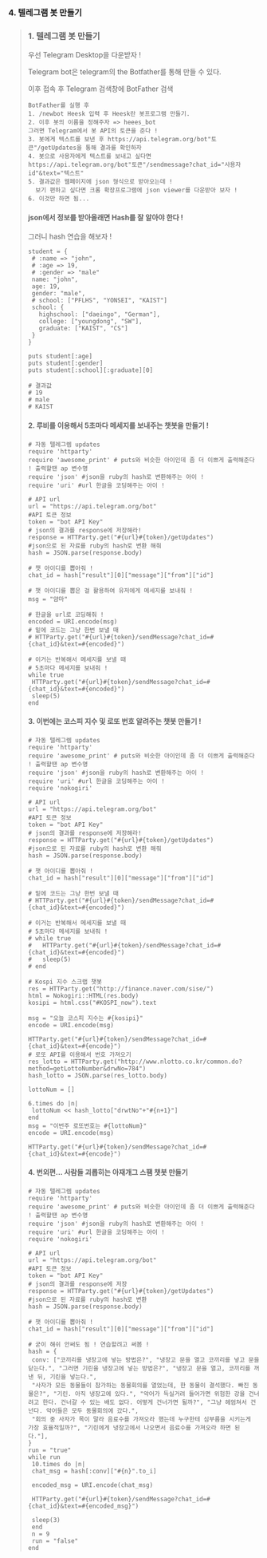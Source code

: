 ### 4. 텔레그램 봇 만들기

> ### 1. 텔레그램 봇 만들기
>
> 우선 Telegram Desktop을 다운받자 !
>
> Telegram bot은 telegram의 the Botfather를 통해 만들 수 있다.
>
> 이후 접속 후 Telegram 검색창에 BotFather 검색
>
> ```
> BotFather를 실행 후 
> 1. /newbot Heesk 입력 후 Heesk란 봇프로그램 만들기. 
> 2. 이후 봇의 이름을 정해주자 => heees_bot 
> 그러면 Telegram에서 봇 API의 토큰을 준다 !
> 3. 봇에게 텍스트를 보낸 후 https://api.telegram.org/bot"토큰"/getUpdates을 통해 결과를 확인하자
> 4. 봇으로 사용자에게 텍스트를 보내고 싶다면
> https://api.telegram.org/bot"토큰"/sendmessage?chat_id="사용자id"&text="텍스트"
> 5. 결과값은 웹페이지에 json 형식으로 받아오는데 !
>   보기 편하고 싶다면 크롬 확장프로그램에 json viewer를 다운받아 보자 !
> 6. 이것만 하면 됨...
>
> ```
>
> #### json에서 정보를 받아올래면 Hash를 잘 알아야 한다 !
>
> 그러니 hash 연습을 해보자 !
>
> ```
> student = {
>  # :name => "john",
>  # :age => 19,
>  # :gender => "male"
>  name: "john",
>  age: 19,
>  gender: "male",
>  # school: ["PFLHS", "YONSEI", "KAIST"]
>  school: {
>    highschool: ["daeingo", "German"],
>    college: ["youngdong", "SW"],
>    graduate: ["KAIST", "CS"]
>  }
> }
>
> puts student[:age]
> puts student[:gender]
> puts student[:school][:graduate][0]
>
> # 결과값
> # 19
> # male
> # KAIST
> ```
>
> #### 2. 루비를 이용해서 5초마다 메세지를 보내주는 챗봇을 만들기 !
>
> ```
> # 자동 텔레그렘 updates
> require 'httparty'
> require 'awesome_print' # puts와 비슷한 아이인데 좀 더 이쁘게 출력해준다 ! 출력할땐 ap 변수명
> require 'json' #json을 ruby의 hash로 변환해주는 아이 !
> require 'uri' #url 한글을 코딩해주는 아이 !
>
> # API url
> url = "https://api.telegram.org/bot"
> #API 토큰 정보
> token = "bot API Key"
> # json의 결과를 response에 저장해라!
> response = HTTParty.get("#{url}#{token}/getUpdates")
> #json으로 된 자료를 ruby의 hash로 변환 해줘
> hash = JSON.parse(response.body)
>
> # 챗 아이디를 뽑아줘 !
> chat_id = hash["result"][0]["message"]["from"]["id"]
>
> # 챗 아이디를 뽑은 걸 활용하여 유저에게 메세지를 보내줘 !
> msg = "얌마"
>
> # 한글을 url로 코딩해줘 !
> encoded = URI.encode(msg)
> # 밑에 코드는 그냥 한번 보낼 때
> # HTTParty.get("#{url}#{token}/sendMessage?chat_id=#{chat_id}&text=#{encoded}")
>
> # 이거는 반복해서 메세지를 보낼 때
> # 5초마다 메세지를 보내줘 !
> while true
>  HTTParty.get("#{url}#{token}/sendMessage?chat_id=#{chat_id}&text=#{encoded}")
>  sleep(5)
> end
> ```
>
> #### 3. 이번에는 코스피 지수 및 로또 번호 알려주는 챗봇 만들기 !
>
> ```
> # 자동 텔레그렘 updates
> require 'httparty'
> require 'awesome_print' # puts와 비슷한 아이인데 좀 더 이쁘게 출력해준다 ! 출력할땐 ap 변수명
> require 'json' #json을 ruby의 hash로 변환해주는 아이 !
> require 'uri' #url 한글을 코딩해주는 아이 !
> require 'nokogiri'
>
> # API url
> url = "https://api.telegram.org/bot"
> #API 토큰 정보
> token = "bot API Key"
> # json의 결과를 response에 저장해라!
> response = HTTParty.get("#{url}#{token}/getUpdates")
> #json으로 된 자료를 ruby의 hash로 변환 해줘
> hash = JSON.parse(response.body)
>
> # 챗 아이디를 뽑아줘 !
> chat_id = hash["result"][0]["message"]["from"]["id"]
>
> # 밑에 코드는 그냥 한번 보낼 때
> # HTTParty.get("#{url}#{token}/sendMessage?chat_id=#{chat_id}&text=#{encoded}")
>
> # 이거는 반복해서 메세지를 보낼 때
> # 5초마다 메세지를 보내줘 !
> # while true
> #   HTTParty.get("#{url}#{token}/sendMessage?chat_id=#{chat_id}&text=#{encoded}")
> #   sleep(5)
> # end
>
> # Kospi 지수 스크랩 챗봇
> res = HTTParty.get("http://finance.naver.com/sise/")
> html = Nokogiri::HTML(res.body)
> kosipi = html.css("#KOSPI_now").text
>
> msg = "오늘 코스피 지수는 #{kosipi}"
> encode = URI.encode(msg)
>
> HTTParty.get("#{url}#{token}/sendMessage?chat_id=#{chat_id}&text=#{encode}")
> # 로또 API를 이용해서 번호 가져오기
> res_lotto = HTTParty.get("http://www.nlotto.co.kr/common.do?method=getLottoNumber&drwNo=784")
> hash_lotto = JSON.parse(res_lotto.body)
>
> lottoNum = []
>
> 6.times do |n|
>  lottoNum << hash_lotto["drwtNo"+"#{n+1}"]
> end
> msg = "이번주 로또번호는 #{lottoNum}"
> encode = URI.encode(msg)
>
> HTTParty.get("#{url}#{token}/sendMessage?chat_id=#{chat_id}&text=#{encode}")
>
> ```
>
> #### 4. 번외편... 사람들 괴롭히는 아재개그 스팸 챗봇 만들기
>
> ```
> # 자동 텔레그렘 updates
> require 'httparty'
> require 'awesome_print' # puts와 비슷한 아이인데 좀 더 이쁘게 출력해준다 ! 출력할땐 ap 변수명
> require 'json' #json을 ruby의 hash로 변환해주는 아이 !
> require 'uri' #url 한글을 코딩해주는 아이 !
> require 'nokogiri'
>
> # API url
> url = "https://api.telegram.org/bot"
> #API 토큰 정보
> token = "bot API Key"
> # json의 결과를 response에 저장
> response = HTTParty.get("#{url}#{token}/getUpdates")
> #json으로 된 자료를 ruby의 hash로 변환
> hash = JSON.parse(response.body)
>
> # 챗 아이디를 뽑아줘 !
> chat_id = hash["result"][0]["message"]["from"]["id"]
>
> # 굳이 해쉬 안써도 됨 ! 연습할려고 써봄 !
> hash = {
>  conv: ["코끼리를 냉장고에 넣는 방법은?", "냉장고 문을 열고 코끼리를 넣고 문을 닫는다.", "그러면 기린을 냉장고에 넣는 방법은?", "냉장고 문을 열고, 코끼리를 꺼낸 뒤, 기린을 넣는다.",
>  "사자가 모든 동물들이 참가하는 동물회의를 열었는데, 한 동물이 결석했다. 빠진 동물은?", "기린. 아직 냉장고에 있다.", "악어가 득실거려 들어가면 위험한 강을 건너려고 한다. 건너갈 수 있는 배도 없다. 어떻게 건너가면 될까?", "그냥 헤엄쳐서 건넌다. 악어들은 모두 동물회의에 갔다.",
>  "회의 중 사자가 목이 말라 음료수를 가져오라 했는데 누구한테 심부름을 시키는게 가장 효율적일까?", "기린에게 냉장고에서 나오면서 음료수를 가져오라 하면 된다."],
> }
> run = "true"
> while run
>  10.times do |n|
>  chat_msg = hash[:conv]["#{n}".to_i]
>
>  encoded_msg = URI.encode(chat_msg)
>
>  HTTParty.get("#{url}#{token}/sendMessage?chat_id=#{chat_id}&text=#{encoded_msg}")
>
>  sleep(3)
>  end
>  n = 9
>  run = "false"
> end
> ```